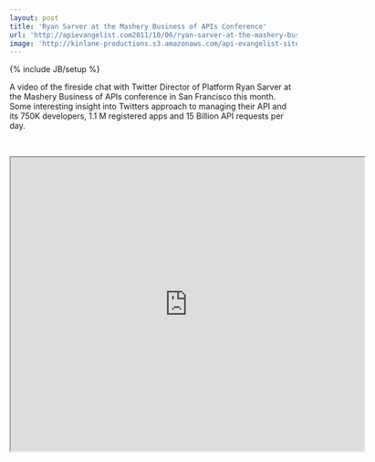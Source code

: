 ```yaml
---
layout: post
title: 'Ryan Sarver at the Mashery Business of APIs Conference'
url: 'http://apievangelist.com2011/10/06/ryan-sarver-at-the-mashery-business-of-apis-conference/'
image: 'http://kinlane-productions.s3.amazonaws.com/api-evangelist-site/blog/ryan_sarver_twitter.jpg'
---
```

{% include JB/setup %}
<p>
     A video of the fireside chat with Twitter Director of Platform Ryan Sarver at the Mashery Business of APIs conference in San Francisco this month. Some interesting insight into Twitters approach to managing their API and its 750K developers, 1.1 M registered apps and 15 Billion API requests per day.
</p>
<p>
      
</p>
<p>
     <iframe src="http://www.youtube.com/embed/Mu_RMMIUkc8" width="620" height="515"></iframe>
</p>
